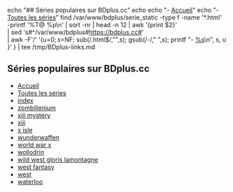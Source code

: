   echo "## Séries populaires sur BDplus.cc"
  echo
  echo "- [Accueil](https://bdplus.cc/)"
  echo "- [Toutes les séries](https://bdplus.cc/serie.html)"
  find /var/www/bdplus/serie_static -type f -name '*.html' \
    -printf '%T@ %p\n' | sort -nr | head -n 12 | awk '{print $2}' \
    | sed 's#^/var/www/bdplus#https://bdplus.cc#' \
    | awk -F'/' '{u=$0; s=$NF; sub(/\.html$/,"",s); gsub(/-/," ",s); printf "- [%s](%s)\n", s, u }'
} | tee /tmp/BDplus-links.md
## Séries populaires sur BDplus.cc

- [Accueil](https://bdplus.cc/)
- [Toutes les séries](https://bdplus.cc/serie.html)
- [index](https://bdplus.cc/serie_static/index.html)
- [zombillenium](https://bdplus.cc/serie_static/zombillenium.html)
- [xiii mystery](https://bdplus.cc/serie_static/xiii-mystery.html)
- [xiii](https://bdplus.cc/serie_static/xiii.html)
- [x isle](https://bdplus.cc/serie_static/x-isle.html)
- [wunderwaffen](https://bdplus.cc/serie_static/wunderwaffen.html)
- [world war x](https://bdplus.cc/serie_static/world-war-x.html)
- [wollodrin](https://bdplus.cc/serie_static/wollodrin.html)
- [wild west gloris lamontagne](https://bdplus.cc/serie_static/wild-west-gloris-lamontagne.html)
- [west fantasy](https://bdplus.cc/serie_static/west-fantasy.html)
- [west](https://bdplus.cc/serie_static/west.html)
- [waterloo](https://bdplus.cc/serie_static/waterloo.html)
